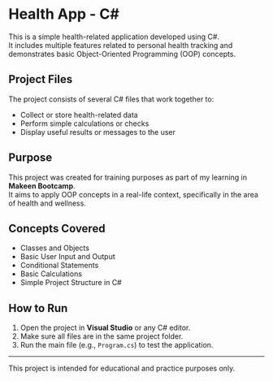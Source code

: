 # Health App - C#

This is a simple health-related application developed using C#.  
It includes multiple features related to personal health tracking and demonstrates basic Object-Oriented Programming (OOP) concepts.

## Project Files

The project consists of several C# files that work together to:
- Collect or store health-related data
- Perform simple calculations or checks
- Display useful results or messages to the user

## Purpose

This project was created for training purposes as part of my learning in **Makeen Bootcamp**.  
It aims to apply OOP concepts in a real-life context, specifically in the area of health and wellness.

## Concepts Covered

- Classes and Objects  
- Basic User Input and Output  
- Conditional Statements  
- Basic Calculations  
- Simple Project Structure in C#

## How to Run

1. Open the project in **Visual Studio** or any C# editor.
2. Make sure all files are in the same project folder.
3. Run the main file (e.g., `Program.cs`) to test the application.

---

This project is intended for educational and practice purposes only.
